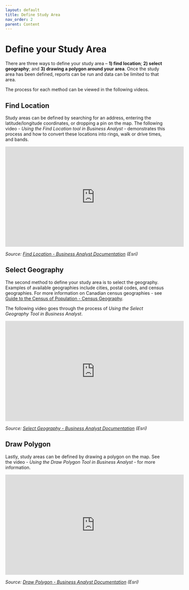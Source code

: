 ```yaml
---
layout: default
title: Define Study Area
nav_order: 2
parent: Content
---
```


# Define your Study Area

There are three ways to define your study area – **1) find location**; **2) select geography**; and **3) drawing a polygon around your area**. Once the study area has been defined, reports can be run and data can be limited to that area. 

The process for each method can be viewed in the following videos.

## Find Location

Study areas can be defined by searching for an address, entering the latitude/longitude coordinates, or dropping a pin on the map. The following video - *Using the Find Location tool in Business Analyst* - demonstrates this process and how to convert these locations into rings, walk or drive times, and bands.

<iframe width="560" height="315" src="https://www.youtube.com/embed/2sFFilPTXE8" frameborder="0" allow="accelerometer; autoplay; clipboard-write; encrypted-media; gyroscope; picture-in-picture" allowfullscreen></iframe>

*Source: [Find Location - Business Analyst Documentation](https://doc.arcgis.com/en/business-analyst/web/find-location.htm) (Esri)*

## Select Geography

The second method to define your study area is to select the geography. Examples of available geographies include cities, postal codes, and census geographies. For more information on Canadian census geographies - see [Guide to the Census of Population - Census Geography](https://www12.statcan.gc.ca/census-recensement/2016/ref/98-304/chap12-eng.cfm).

The following video goes through the process of *Using the Select Geography Tool in Business Analyst*.

<iframe width="560" height="315" src="https://www.youtube.com/embed/6U-yhf4PRDM" frameborder="0" allow="accelerometer; autoplay; clipboard-write; encrypted-media; gyroscope; picture-in-picture" allowfullscreen></iframe>

*Source: [Select Geography - Business Analyst Documentation](https://doc.arcgis.com/en/business-analyst/web/select-geography.htm) (Esri)*

## Draw Polygon

Lastly, study areas can be defined by drawing a polygon on the map. See the video - *Using the Draw Polygon Tool in Business Analyst* - for more information.

<iframe width="560" height="315" src="https://www.youtube.com/embed/woPYhc1AoBU" frameborder="0" allow="accelerometer; autoplay; clipboard-write; encrypted-media; gyroscope; picture-in-picture" allowfullscreen></iframe>

*Source: [Draw Polygon - Business Analyst Documentation](https://doc.arcgis.com/en/business-analyst/web/draw-polygon.htm) (Esri)*
